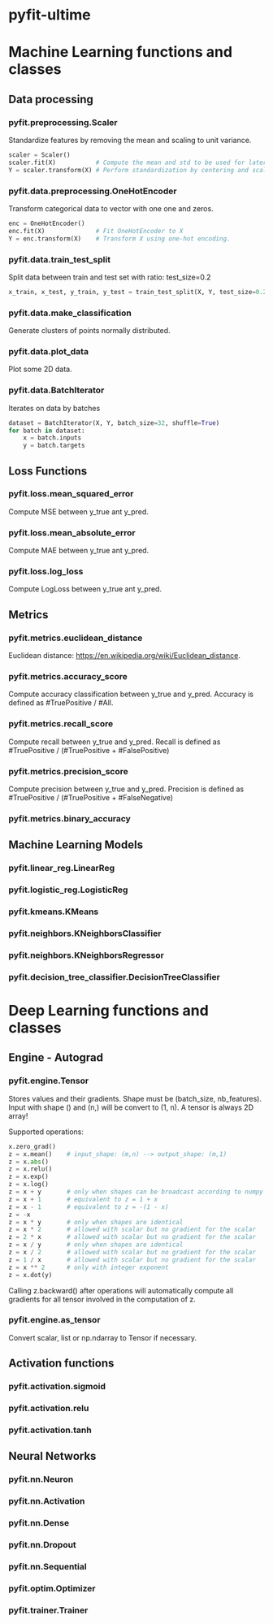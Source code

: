 # pyfit-ultime

# Machine Learning functions and classes

<!----------------------------------------------------------------------------->

## Data processing

### pyfit.preprocessing.Scaler

Standardize features by removing the mean and scaling to unit variance.

```python
scaler = Scaler()
scaler.fit(X)           # Compute the mean and std to be used for later scaling.
Y = scaler.transform(X) # Perform standardization by centering and scaling

```

### pyfit.data.preprocessing.OneHotEncoder

Transform categorical data to vector with one one and zeros.
```python
enc = OneHotEncoder()
enc.fit(X)              # Fit OneHotEncoder to X
Y = enc.transform(X)    # Transform X using one-hot encoding.
```

### pyfit.data.train_test_split

Split data between train and test set with ratio: test_size=0.2
```python
x_train, x_test, y_train, y_test = train_test_split(X, Y, test_size=0.2)
```

### pyfit.data.make_classification

Generate clusters of points normally distributed.

### pyfit.data.plot_data

Plot some 2D data.

### pyfit.data.BatchIterator

Iterates on data by batches

```python
dataset = BatchIterator(X, Y, batch_size=32, shuffle=True)
for batch in dataset:
    x = batch.inputs
    y = batch.targets
```

<!----------------------------------------------------------------------------->

## Loss Functions

### pyfit.loss.mean_squared_error

Compute MSE between y_true ant y_pred.

### pyfit.loss.mean_absolute_error

Compute MAE between y_true ant y_pred.

### pyfit.loss.log_loss

Compute LogLoss between y_true ant y_pred.

<!----------------------------------------------------------------------------->

## Metrics

### pyfit.metrics.euclidean_distance

Euclidean distance: https://en.wikipedia.org/wiki/Euclidean_distance.

### pyfit.metrics.accuracy_score

Compute accuracy classification between y_true and y_pred.
Accuracy is defined as #TruePositive / #All.

### pyfit.metrics.recall_score

Compute recall between y_true and y_pred.
Recall is defined as #TruePositive / (#TruePositive + #FalsePositive)

### pyfit.metrics.precision_score

Compute precision between y_true and y_pred.
Precision is defined as #TruePositive / (#TruePositive + #FalseNegative)

### pyfit.metrics.binary_accuracy

<!----------------------------------------------------------------------------->

## Machine Learning Models

### pyfit.linear_reg.LinearReg

### pyfit.logistic_reg.LogisticReg

### pyfit.kmeans.KMeans

### pyfit.neighbors.KNeighborsClassifier

### pyfit.neighbors.KNeighborsRegressor

### pyfit.decision_tree_classifier.DecisionTreeClassifier

<!----------------------------------------------------------------------------->
<!----------------------------------------------------------------------------->

# Deep Learning functions and classes

<!----------------------------------------------------------------------------->

## Engine - Autograd

### pyfit.engine.Tensor

Stores values and their gradients. Shape must be (batch_size, nb_features).
Input with shape () and (n,) will be convert to (1, n). A tensor is always 2D array!

Supported operations:

```python
x.zero_grad()
z = x.mean()    # input_shape: (m,n) --> output_shape: (m,1)
z = x.abs()
z = x.relu()
z = x.exp()
z = x.log()
z = x + y       # only when shapes can be broadcast according to numpy
z = x + 1       # equivalent to z = 1 + x
z = x - 1       # equivalent to z = -(1 - x)
z = -x
z = x * y       # only when shapes are identical
z = x * 2       # allowed with scalar but no gradient for the scalar
z = 2 * x       # allowed with scalar but no gradient for the scalar
z = x / y       # only when shapes are identical
z = x / 2       # allowed with scalar but no gradient for the scalar
z = 1 / x       # allowed with scalar but no gradient for the scalar
z = x ** 2      # only with integer exponent
z = x.dot(y)
```

Calling z.backward() after operations will automatically compute all gradients for all tensor involved in the computation of z.

### pyfit.engine.as_tensor

Convert scalar, list or np.ndarray to Tensor if necessary.

<!----------------------------------------------------------------------------->

## Activation functions

### pyfit.activation.sigmoid

### pyfit.activation.relu

### pyfit.activation.tanh

<!----------------------------------------------------------------------------->

## Neural Networks

### pyfit.nn.Neuron

### pyfit.nn.Activation

### pyfit.nn.Dense

### pyfit.nn.Dropout

### pyfit.nn.Sequential

### pyfit.optim.Optimizer

### pyfit.trainer.Trainer
